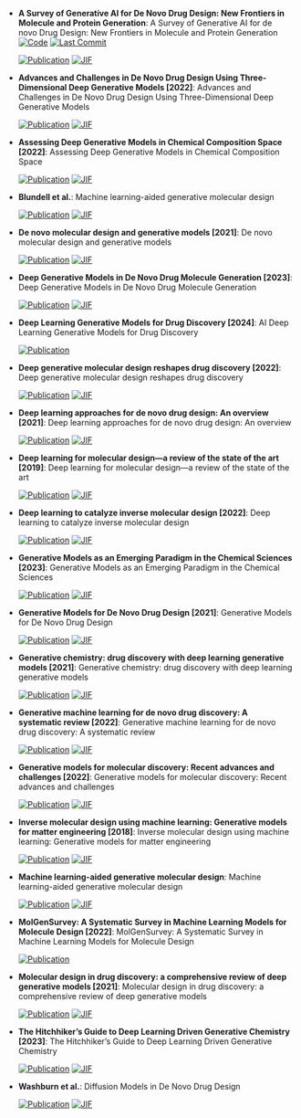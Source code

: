 



- **A Survey of Generative AI for De Novo Drug Design: New Frontiers in Molecule and Protein Generation**: A Survey of Generative AI for de novo Drug Design: New Frontiers in Molecule and Protein Generation  
    [![Code](https://img.shields.io/github/stars/gersteinlab/GenAI4Drug?style=for-the-badge&logo=github)](https://github.com/gersteinlab/GenAI4Drug) 
    [![Last Commit](https://img.shields.io/github/last-commit/gersteinlab/GenAI4Drug?style=for-the-badge&logo=github)](https://github.com/gersteinlab/GenAI4Drug) 

    [![Publication](https://img.shields.io/badge/Publication-Citations:10-blue?style=for-the-badge&logo=bookstack)](https://doi.org/10.1093/bib/bbae338) 
    [![JIF](https://img.shields.io/badge/Impact_Factor-6.80-purple?style=for-the-badge&logo=academia)](https://doi.org/10.1093/bib/bbae338)



- **Advances and Challenges in De Novo Drug Design Using Three-Dimensional Deep Generative Models [2022]**: Advances and Challenges in De Novo Drug Design Using Three-Dimensional Deep Generative Models  

    [![Publication](https://img.shields.io/badge/Publication-Citations:45-blue?style=for-the-badge&logo=bookstack)](https://doi.org/10.1021/acs.jcim.2c00042) 
    [![JIF](https://img.shields.io/badge/Impact_Factor-5.60-purple?style=for-the-badge&logo=academia)](https://doi.org/10.1021/acs.jcim.2c00042)



- **Assessing Deep Generative Models in Chemical Composition Space [2022]**: Assessing Deep Generative Models in Chemical Composition Space  

    [![Publication](https://img.shields.io/badge/Publication-Citations:16-blue?style=for-the-badge&logo=bookstack)](https://doi.org/10.1021/acs.chemmater.2c01860) 
    [![JIF](https://img.shields.io/badge/Impact_Factor-7.20-purple?style=for-the-badge&logo=academia)](https://doi.org/10.1021/acs.chemmater.2c01860)



- **Blundell et al.**: Machine learning-aided generative molecular design  

    [![Publication](https://img.shields.io/badge/Publication-Citations:23-blue?style=for-the-badge&logo=bookstack)](https://doi.org/10.1038/s42256-024-00843-5) 
    [![JIF](https://img.shields.io/badge/Impact_Factor-18.80-purple?style=for-the-badge&logo=academia)](https://doi.org/10.1038/s42256-024-00843-5)



- **De novo molecular design and generative models [2021]**: De novo molecular design and generative models  

    [![Publication](https://img.shields.io/badge/Publication-Citations:164-blue?style=for-the-badge&logo=bookstack)](https://doi.org/10.1016/j.drudis.2021.05.019) 
    [![JIF](https://img.shields.io/badge/Impact_Factor-6.50-purple?style=for-the-badge&logo=academia)](https://doi.org/10.1016/j.drudis.2021.05.019)



- **Deep Generative Models in De Novo Drug Molecule Generation [2023]**: Deep Generative Models in De Novo Drug Molecule Generation  

    [![Publication](https://img.shields.io/badge/Publication-Citations:28-blue?style=for-the-badge&logo=bookstack)](https://doi.org/10.1021/acs.jcim.3c01496) 
    [![JIF](https://img.shields.io/badge/Impact_Factor-5.60-purple?style=for-the-badge&logo=academia)](https://doi.org/10.1021/acs.jcim.3c01496)



- **Deep Learning Generative Models for Drug Discovery [2024]**: AI Deep Learning Generative Models for Drug Discovery  

    [![Publication](https://img.shields.io/badge/Publication-Citations:3-blue?style=for-the-badge&logo=bookstack)](https://doi.org/10.1007/978-3-031-46238-2_23) 



- **Deep generative molecular design reshapes drug discovery [2022]**: Deep generative molecular design reshapes drug discovery  

    [![Publication](https://img.shields.io/badge/Publication-Citations:99-blue?style=for-the-badge&logo=bookstack)](https://doi.org/10.1016/j.xcrm.2022.100794) 
    [![JIF](https://img.shields.io/badge/Impact_Factor-11.70-purple?style=for-the-badge&logo=academia)](https://doi.org/10.1016/j.xcrm.2022.100794)



- **Deep learning approaches for de novo drug design: An overview [2021]**: Deep learning approaches for de novo drug design: An overview  

    [![Publication](https://img.shields.io/badge/Publication-Citations:0-blue?style=for-the-badge&logo=bookstack)](https://doi.org/10.1016/j.sbi.2021.10.001) 
    [![JIF](https://img.shields.io/badge/Impact_Factor-6.10-purple?style=for-the-badge&logo=academia)](https://doi.org/10.1016/j.sbi.2021.10.001)



- **Deep learning for molecular design—a review of the state of the art [2019]**: Deep learning for molecular design—a review of the state of the art  

    [![Publication](https://img.shields.io/badge/Publication-Citations:429-blue?style=for-the-badge&logo=bookstack)](https://doi.org/10.1039/C9ME00039A) 
    [![JIF](https://img.shields.io/badge/Impact_Factor-3.20-purple?style=for-the-badge&logo=academia)](https://doi.org/10.1039/C9ME00039A)



- **Deep learning to catalyze inverse molecular design [2022]**: Deep learning to catalyze inverse molecular design  

    [![Publication](https://img.shields.io/badge/Publication-Citations:19-blue?style=for-the-badge&logo=bookstack)](https://doi.org/10.1016/j.cej.2022.136669) 
    [![JIF](https://img.shields.io/badge/Impact_Factor-13.30-purple?style=for-the-badge&logo=academia)](https://doi.org/10.1016/j.cej.2022.136669)



- **Generative Models as an Emerging Paradigm in the Chemical Sciences [2023]**: Generative Models as an Emerging Paradigm in the Chemical Sciences  

    [![Publication](https://img.shields.io/badge/Publication-Citations:123-blue?style=for-the-badge&logo=bookstack)](https://doi.org/10.1021/jacs.2c13467) 
    [![JIF](https://img.shields.io/badge/Impact_Factor-14.40-purple?style=for-the-badge&logo=academia)](https://doi.org/10.1021/jacs.2c13467)



- **Generative Models for De Novo Drug Design [2021]**: Generative Models for De Novo Drug Design  

    [![Publication](https://img.shields.io/badge/Publication-Citations:115-blue?style=for-the-badge&logo=bookstack)](https://doi.org/10.1021/acs.jmedchem.1c00927) 
    [![JIF](https://img.shields.io/badge/Impact_Factor-6.80-purple?style=for-the-badge&logo=academia)](https://doi.org/10.1021/acs.jmedchem.1c00927)



- **Generative chemistry: drug discovery with deep learning generative models [2021]**: Generative chemistry: drug discovery with deep learning generative models  

    [![Publication](https://img.shields.io/badge/Publication-Citations:90-blue?style=for-the-badge&logo=bookstack)](https://doi.org/10.1007/s00894-021-04674-8) 
    [![JIF](https://img.shields.io/badge/Impact_Factor-2.10-purple?style=for-the-badge&logo=academia)](https://doi.org/10.1007/s00894-021-04674-8)



- **Generative machine learning for de novo drug discovery: A systematic review [2022]**: Generative machine learning for de novo drug discovery: A systematic review  

    [![Publication](https://img.shields.io/badge/Publication-Citations:75-blue?style=for-the-badge&logo=bookstack)](https://doi.org/10.1016/j.compbiomed.2022.105403) 
    [![JIF](https://img.shields.io/badge/Impact_Factor-7.00-purple?style=for-the-badge&logo=academia)](https://doi.org/10.1016/j.compbiomed.2022.105403)



- **Generative models for molecular discovery: Recent advances and challenges [2022]**: Generative models for molecular discovery: Recent advances and challenges  

    [![Publication](https://img.shields.io/badge/Publication-Citations:140-blue?style=for-the-badge&logo=bookstack)](https://doi.org/10.1002/wcms.1608) 
    [![JIF](https://img.shields.io/badge/Impact_Factor-16.80-purple?style=for-the-badge&logo=academia)](https://doi.org/10.1002/wcms.1608)



- **Inverse molecular design using machine learning: Generative models for matter engineering [2018]**: Inverse molecular design using machine learning: Generative models for matter engineering  

    [![Publication](https://img.shields.io/badge/Publication-Citations:1269-blue?style=for-the-badge&logo=bookstack)](https://doi.org/10.1126/science.aat2663) 
    [![JIF](https://img.shields.io/badge/Impact_Factor-44.70-purple?style=for-the-badge&logo=academia)](https://doi.org/10.1126/science.aat2663)



- **Machine learning-aided generative molecular design**: Machine learning-aided generative molecular design  

    [![Publication](https://img.shields.io/badge/Publication-Citations:23-blue?style=for-the-badge&logo=bookstack)](https://doi.org/10.1038/s42256-024-00843-5) 
    [![JIF](https://img.shields.io/badge/Impact_Factor-18.80-purple?style=for-the-badge&logo=academia)](https://doi.org/10.1038/s42256-024-00843-5)



- **MolGenSurvey: A Systematic Survey in Machine Learning Models for Molecule Design [2022]**: MolGenSurvey: A Systematic Survey in Machine Learning Models for Molecule Design  

    [![Publication](https://img.shields.io/badge/Publication-Citations:0-blue?style=for-the-badge&logo=bookstack)](https://doi.org/10.48550/arXiv.2203.14500) 



- **Molecular design in drug discovery: a comprehensive review of deep generative models [2021]**: Molecular design in drug discovery: a comprehensive review of deep generative models  

    [![Publication](https://img.shields.io/badge/Publication-Citations:95-blue?style=for-the-badge&logo=bookstack)](https://doi.org/10.1093/bib/bbab344) 
    [![JIF](https://img.shields.io/badge/Impact_Factor-6.80-purple?style=for-the-badge&logo=academia)](https://doi.org/10.1093/bib/bbab344)



- **The Hitchhiker’s Guide to Deep Learning Driven Generative Chemistry [2023]**: The Hitchhiker’s Guide to Deep Learning Driven Generative Chemistry  

    [![Publication](https://img.shields.io/badge/Publication-Citations:20-blue?style=for-the-badge&logo=bookstack)](https://doi.org/10.1021/acsmedchemlett.3c00041) 
    [![JIF](https://img.shields.io/badge/Impact_Factor-3.50-purple?style=for-the-badge&logo=academia)](https://doi.org/10.1021/acsmedchemlett.3c00041)



- **Washburn et al.**: Diffusion Models in De Novo Drug Design  

    [![Publication](https://img.shields.io/badge/Publication-Citations:52-blue?style=for-the-badge&logo=bookstack)](https://doi.org/10.1016/j.sbi.2023.102527) 
    [![JIF](https://img.shields.io/badge/Impact_Factor-6.10-purple?style=for-the-badge&logo=academia)](https://doi.org/10.1016/j.sbi.2023.102527)


